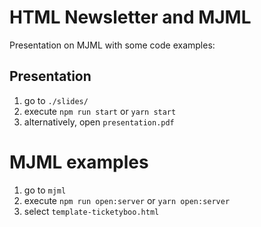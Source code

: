 # HTML Newsletter and MJML

Presentation on MJML with some code examples:

## Presentation

1. go to `./slides/`
2. execute `npm run start` or `yarn start`
3. alternatively, open `presentation.pdf`

# MJML examples

1. go to `mjml`
2. execute `npm run open:server` or `yarn open:server`
3. select `template-ticketyboo.html`
